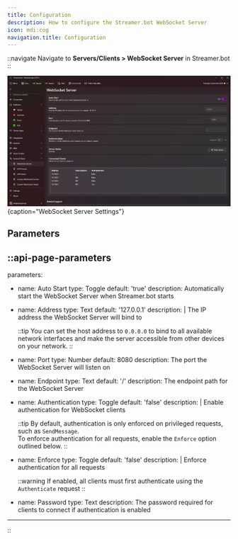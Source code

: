 ```yaml
---
title: Configuration
description: How to configure the Streamer.bot WebSocket Server
icon: mdi:cog
navigation.title: Configuration
---
```


::navigate
  Navigate to **Servers/Clients > WebSocket Server** in Streamer.bot
::

![WebSocket Server Settings](assets/websocket-config.png){caption="WebSocket Server Settings"}

## Parameters

::api-page-parameters
---
parameters:
  - name: Auto Start
    type: Toggle
    default: 'true'
    description: Automatically start the WebSocket Server when Streamer.bot starts
  - name: Address
    type: Text
    default: '127.0.0.1'
    description: |
      The IP address the WebSocket Server will bind to

      ::tip
      You can set the host address to `0.0.0.0` to bind to all available network interfaces and make the server accessible from other devices on your network.
      ::
  - name: Port
    type: Number
    default: 8080
    description: The port the WebSocket Server will listen on
  - name: Endpoint
    type: Text
    default: '/'
    description: The endpoint path for the WebSocket Server
  - name: Authentication
    type: Toggle
    default: 'false'
    description: |
      Enable authentication for WebSocket clients

      ::tip
      By default, authentication is only enforced on privileged requests, such as `SendMessage`.
      <br>
      To enforce authentication for all requests, enable the `Enforce` option outlined below.
      ::
  - name: Enforce
    type: Toggle
    default: 'false'
    description: |
      Enforce authentication for all requests

      ::warning
      If enabled, all clients must first authenticate using the `Authenticate` request
      ::
  - name: Password
    type: Text
    description: The password required for clients to connect if authentication is enabled
---
::
